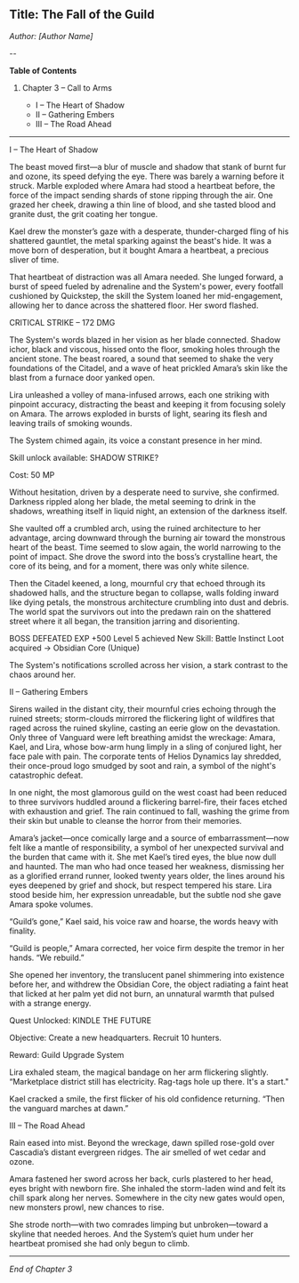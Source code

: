 ## Title: The Fall of the Guild
*Author: \[Author Name]*

--

**Table of Contents**

1. Chapter 3 – Call to Arms

   * I – The Heart of Shadow
   * II – Gathering Embers
   * III – The Road Ahead

---

I – The Heart of Shadow

The beast moved first—a blur of muscle and shadow that stank of burnt fur and ozone, its speed defying the eye. There was barely a warning before it struck. Marble exploded where Amara had stood a heartbeat before, the force of the impact sending shards of stone ripping through the air. One grazed her cheek, drawing a thin line of blood, and she tasted blood and granite dust, the grit coating her tongue.

Kael drew the monster’s gaze with a desperate, thunder-charged fling of his shattered gauntlet, the metal sparking against the beast's hide. It was a move born of desperation, but it bought Amara a heartbeat, a precious sliver of time.

That heartbeat of distraction was all Amara needed. She lunged forward, a burst of speed fueled by adrenaline and the System's power, every footfall cushioned by Quickstep, the skill the System loaned her mid-engagement, allowing her to dance across the shattered floor. Her sword flashed.

CRITICAL STRIKE – 172 DMG

The System's words blazed in her vision as her blade connected. Shadow ichor, black and viscous, hissed onto the floor, smoking holes through the ancient stone. The beast roared, a sound that seemed to shake the very foundations of the Citadel, and a wave of heat prickled Amara’s skin like the blast from a furnace door yanked open.

Lira unleashed a volley of mana-infused arrows, each one striking with pinpoint accuracy, distracting the beast and keeping it from focusing solely on Amara. The arrows exploded in bursts of light, searing its flesh and leaving trails of smoking wounds.

The System chimed again, its voice a constant presence in her mind.

Skill unlock available: SHADOW STRIKE?

Cost: 50 MP

Without hesitation, driven by a desperate need to survive, she confirmed. Darkness rippled along her blade, the metal seeming to drink in the shadows, wreathing itself in liquid night, an extension of the darkness itself.

She vaulted off a crumbled arch, using the ruined architecture to her advantage, arcing downward through the burning air toward the monstrous heart of the beast. Time seemed to slow again, the world narrowing to the point of impact. She drove the sword into the boss’s crystalline heart, the core of its being, and for a moment, there was only white silence.

Then the Citadel keened, a long, mournful cry that echoed through its shadowed halls, and the structure began to collapse, walls folding inward like dying petals, the monstrous architecture crumbling into dust and debris. The world spat the survivors out into the predawn rain on the shattered street where it all began, the transition jarring and disorienting.

BOSS DEFEATED
EXP +500
Level 5 achieved
New Skill: Battle Instinct
Loot acquired → Obsidian Core (Unique)

The System's notifications scrolled across her vision, a stark contrast to the chaos around her.

II – Gathering Embers

Sirens wailed in the distant city, their mournful cries echoing through the ruined streets; storm-clouds mirrored the flickering light of wildfires that raged across the ruined skyline, casting an eerie glow on the devastation. Only three of Vanguard were left breathing amidst the wreckage: Amara, Kael, and Lira, whose bow-arm hung limply in a sling of conjured light, her face pale with pain. The corporate tents of Helios Dynamics lay shredded, their once-proud logo smudged by soot and rain, a symbol of the night's catastrophic defeat.

In one night, the most glamorous guild on the west coast had been reduced to three survivors huddled around a flickering barrel-fire, their faces etched with exhaustion and grief. The rain continued to fall, washing the grime from their skin but unable to cleanse the horror from their memories.

Amara’s jacket—once comically large and a source of embarrassment—now felt like a mantle of responsibility, a symbol of her unexpected survival and the burden that came with it. She met Kael’s tired eyes, the blue now dull and haunted. The man who had once teased her weakness, dismissing her as a glorified errand runner, looked twenty years older, the lines around his eyes deepened by grief and shock, but respect tempered his stare. Lira stood beside him, her expression unreadable, but the subtle nod she gave Amara spoke volumes.

“Guild’s gone,” Kael said, his voice raw and hoarse, the words heavy with finality.

“Guild is people,” Amara corrected, her voice firm despite the tremor in her hands. “We rebuild.”

She opened her inventory, the translucent panel shimmering into existence before her, and withdrew the Obsidian Core, the object radiating a faint heat that licked at her palm yet did not burn, an unnatural warmth that pulsed with a strange energy.

Quest Unlocked: KINDLE THE FUTURE

Objective: Create a new headquarters. Recruit 10 hunters.

Reward: Guild Upgrade System

Lira exhaled steam, the magical bandage on her arm flickering slightly. “Marketplace district still has electricity. Rag-tags hole up there. It's a start."

Kael cracked a smile, the first flicker of his old confidence returning. “Then the vanguard marches at dawn.”

III – The Road Ahead

Rain eased into mist. Beyond the wreckage, dawn spilled rose-gold over Cascadia’s distant evergreen ridges. The air smelled of wet cedar and ozone.

Amara fastened her sword across her back, curls plastered to her head, eyes bright with newborn fire. She inhaled the storm-laden wind and felt its chill spark along her nerves. Somewhere in the city new gates would open, new monsters prowl, new chances to rise.

She strode north—with two comrades limping but unbroken—toward a skyline that needed heroes. And the System’s quiet hum under her heartbeat promised she had only begun to climb.

---

*End of Chapter 3*

